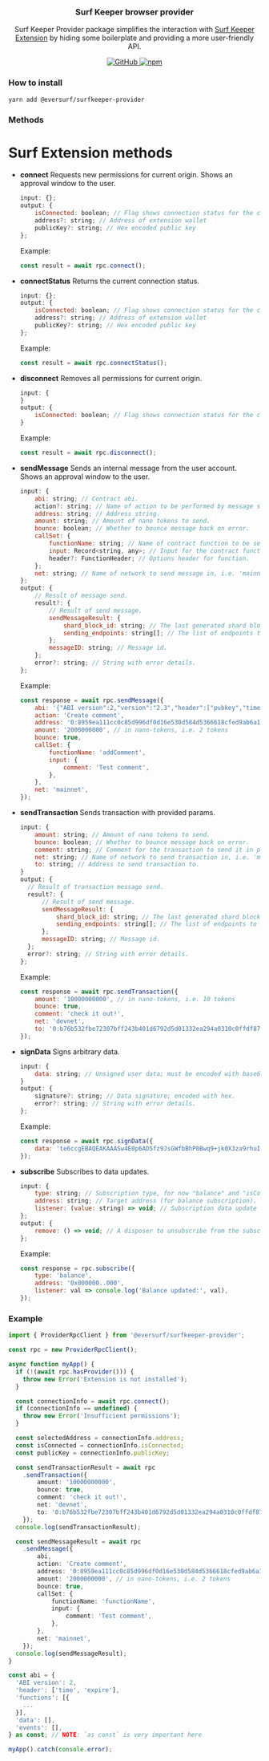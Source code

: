 <p align="center">
    <h3 align="center">Surf Keeper browser provider</h3>
    <p align="center">Surf Keeper Provider package simplifies the interaction with <a href="https://ever.surf/download/" target="_blank">Surf Keeper Extension</a> by hiding some boilerplate and providing a more user-friendly API.</p>
    <p align="center">
        <a href="/LICENSE">
            <img alt="GitHub" src="https://img.shields.io/github/license/broxus/everscale-inpage-provider" />
        </a>
        <a href="https://www.npmjs.com/package/@eversurf/surfkeeper-provider">
            <img alt="npm" src="https://img.shields.io/npm/v/@eversurf/surfkeeper-provider">
        </a>
    </p>
</p>

### How to install

```shell
yarn add @eversurf/surfkeeper-provider
```

### Methods

# Surf Extension methods

-   **connect**
    Requests new permissions for current origin.
    Shows an approval window to the user.
    ```jsx
    input: {};
    output: {
        isConnected: boolean; // Flag shows connection status for the current origin
        address?: string; // Address of extension wallet
        publicKey?: string; // Hex encoded public key
    };
    ```
    Example:
    ```jsx
    const result = await rpc.connect();
    ```
-   **connectStatus**
    Returns the current connection status.
    ```jsx
    input: {};
    output: {
        isConnected: boolean; // Flag shows connection status for the current origin
        address?: string; // Address of extension wallet
        publicKey?: string; // Hex encoded public key
    };
    ```
    Example:
    ```jsx
    const result = await rpc.connectStatus();
    ```
-   **disconnect**
    Removes all permissions for current origin.
    ```jsx
    input: {
    }
    output: {
        isConnected: boolean; // Flag shows connection status for the current origin; should return `false` as disconnect method execution result.
    }
    ```
    Example:
    ```jsx
    const result = await rpc.disconnect();
    ```
-   **sendMessage**
    Sends an internal message from the user account.
    Shows an approval window to the user.
    ```jsx
    input: {
        abi: string; // Contract abi.
        action?: string; // Name of action to be performed by message send.
        address: string; // Address string.
        amount: string; // Amount of nano tokens to send.
        bounce: boolean; // Whether to bounce message back on error.
        callSet: {
            functionName: string; // Name of contract function to be sent to the contract.
            input: Record<string, any>; // Input for the contract function.
            header?: FunctionHeader; // Options header for function.
        };
        net: string; // Name of network to send message in, i.e. 'mainnet' | 'devnet'.
    };
    output: {
        // Result of message send.
        result?: {
            // Result of send message.
            sendMessageResult: {
                shard_block_id: string; // The last generated shard block of the message destination account before the message was sent.
                sending_endpoints: string[]; // The list of endpoints to which the message was sent.
            };
            messageID: string; // Message id.
        };
        error?: string; // String with error details.
    };
    ```
    Example:
    ```jsx
    const response = await rpc.sendMessage({
        abi: '{"ABI version":2,"version":"2.3","header":["pubkey","time","expire"]...',
        action: 'Create comment',
        address: '0:8959ea111cc0c85d996df0d16e530d584d5366618cfed9ab6a1754828bb78479',
        amount: '2000000000', // in nano-tokens, i.e. 2 tokens
        bounce: true,
        callSet: {
            functionName: 'addComment',
            input: {
                comment: 'Test comment',
            },
        },
        net: 'mainnet',
    });
    ```
-   **sendTransaction**
    Sends transaction with provided params.
    ```jsx
    input: {
        amount: string; // Amount of nano tokens to send.
        bounce: boolean; // Whether to bounce message back on error.
        comment: string; // Comment for the transaction to send it in payload.
        net: string; // Name of network to send transaction in, i.e. 'mainnet' | 'devnet'.
        to: string; // Address to send transaction to.
    }
    output: {
      // Result of transaction message send.
      result?: {
          // Result of send message.
          sendMessageResult: {
              shard_block_id: string; // The last generated shard block of the message destination account before the message was sent.
              sending_endpoints: string[]; // The list of endpoints to which the message was sent.
          };
          messageID: string; // Message id.
      };
      error?: string; // String with error details.
    };
    ```
    Example:
    ```jsx
    const response = await rpc.sendTransaction({
        amount: '10000000000', // in nano-tokens, i.e. 10 tokens
        bounce: true,
        comment: 'check it out!',
        net: 'devnet',
        to: '0:b76b532fbe72307bff243b401d6792d5d01332ea294a0310c0ffdf874026f2b9',
    });
    ```
-   **signData**
    Signs arbitrary data.
    ```jsx
    input: {
        data: string; // Unsigned user data; must be encoded with base64.
    }
    output: {
        signature?: string; // Data signature; encoded with hex.
        error?: string; // String with error details.
    };
    ```
    Example:
    ```jsx
    const response = await rpc.signData({
        data: 'te6ccgEBAQEAKAAASw4E0p6AD5fz9JsGWfbBhP0Bwq9+jk0X3za9rhuI7A1H3DxC0QBw',
    });
    ```
-   **subscribe**
    Subscribes to data updates.
    ```jsx
    input: {
        type: string; // Subscription type, for now "balance" and "isConnected" subscription types are available.
        address: string; // Target address (for balance subscription).
        listener: (value: string) => void; // Subscription data update handler.
    };
    output: {
        remove: () => void; // A disposer to unsubscribe from the subscription.
    };
    ```
    Example:
    ```jsx
    const response = rpc.subscribe({
        type: 'balance',
        address: '0x000000..000',
        listener: val => console.log('Balance updated:', val),
    });
    ```

### Example

```typescript
import { ProviderRpcClient } from '@eversurf/surfkeeper-provider';

const rpc = new ProviderRpcClient();

async function myApp() {
  if (!(await rpc.hasProvider())) {
    throw new Error('Extension is not installed');
  }

  const connectionInfo = await rpc.connect();
  if (connectionInfo == undefined) {
    throw new Error('Insufficient permissions');
  }

  const selectedAddress = connectionInfo.address;
  const isConnected = connectionInfo.isConnected;
  const publicKey = connectionInfo.publicKey;

  const sendTransactionResult = await rpc
    .sendTransaction({
        amount: '10000000000',
        bounce: true,
        comment: 'check it out!',
        net: 'devnet',
        to: '0:b76b532fbe72307bff243b401d6792d5d01332ea294a0310c0ffdf874026f2b9'
    });
  console.log(sendTransactionResult);

  const sendMessageResult = await rpc
    .sendMessage({
        abi,
        action: 'Create comment',
        address: '0:8959ea111cc0c85d996df0d16e530d584d5366618cfed9ab6a1754828bb78479',
        amount: '2000000000', // in nano-tokens, i.e. 2 tokens
        bounce: true,
        callSet: {
            functionName: 'functionName',
            input: {
                comment: 'Test comment',
            },
        },
        net: 'mainnet',
    });
  console.log(sendMessageResult);
}

const abi = {
  'ABI version': 2,
  'header': ['time', 'expire'],
  'functions': [{
    ...
  }],
  'data': [],
  'events': [],
} as const; // NOTE: `as const` is very important here

myApp().catch(console.error);
```
